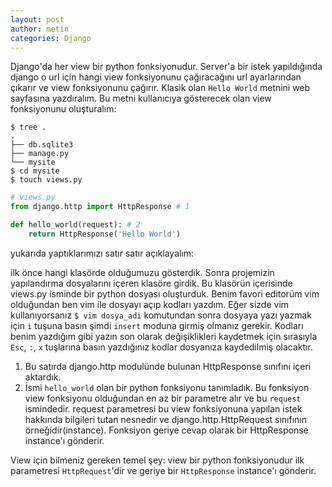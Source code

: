 ```yaml
---
layout: post
author: metin
categories: Django
---
```


Django'da her view bir python fonksiyonudur. Server'a bir istek yapıldığında django o url için hangi view fonksiyonunu çağıracağını url ayarlarından çıkarır ve view fonksiyonunu çağırır.
Klasik olan `Hello World` metnini web sayfasına yazdıralım. Bu metni kullanıcıya gösterecek olan view fonksiyonunu oluşturalım:

    $ tree .
    .
    ├── db.sqlite3
    ├── manage.py
    └── mysite
    $ cd mysite
    $ touch views.py

```python
# views.py
from django.http import HttpResponse # 1

def hello_world(request): # 2
    return HttpResponse('Hello World')
```

yukarıda yaptıklarımızı satır satır açıklayalım:

ilk önce hangi klasörde olduğumuzu gösterdik. Sonra projemizin yapılandırma dosyalarını içeren klasöre girdik. Bu klasörün içerisinde views.py isminde bir python dosyası oluşturduk. Benim favori editorüm vim olduğundan ben vim ile dosyayı açıp kodları yazdım. Eğer sizde vim kullanıyorsanız `$ vim dosya_adi` komutundan sonra dosyaya yazı yazmak için `i` tuşuna basın şimdi `insert` moduna girmiş olmanız gerekir. Kodları benim yazdığım gibi yazın son olarak değişiklikleri kaydetmek için sırasıyla `Esc`, `:`, `x` tuşlarına basın yazdığınız kodlar dosyanıza kaydedilmiş olacaktır.

1.  Bu satırda django.http modulünde bulunan HttpResponse sınıfını içeri aktardık.
2.  İsmi `hello_world` olan bir python fonksiyonu tanımladık. Bu fonksiyon view fonksiyonu olduğundan en az bir parametre alır ve bu `request` ismindedir. request parametresi bu view fonksiyonuna yapılan istek hakkında bilgileri tutan nesnedir ve django.http.HttpRequest sınıfının örneğidir(instance). Fonksiyon geriye cevap olarak bir HttpResponse instance'ı gönderir.

View için bilmeniz gereken temel şey: view bir python fonksiyonudur ilk parametresi `HttpRequest`'dir ve geriye bir `HttpResponse` instance'ı gönderir.
